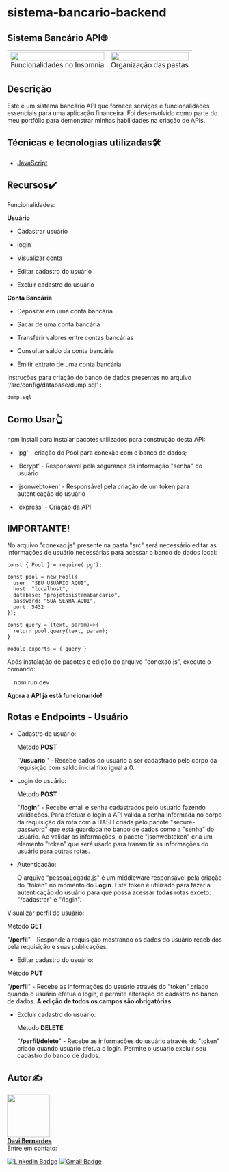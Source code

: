 # sistema-bancario-backend
## Sistema Bancário API🌐


<table>
  <tr>
    <td>
      <img src="SUA IMAGEM AQUI" alt="" style="width: 100%; height: auto;">
      <div style="text-align: center;">Funcionalidades no Insomnia</div>
    </td>
    <td>
      <img src="https://github.com/DavibernardesA/sistema-bancario-backend/assets/133716733/0ef1e8e5-a929-41c0-9425-576bd1a6764e" alt="" style="width: 100%; height: auto;">
      <div style="text-align: center;">Organização das pastas</div>
    </td>
  </tr>
</table>

## Descrição
Este é um sistema bancário API que fornece serviços e funcionalidades essenciais para uma aplicação financeira. Foi desenvolvido como parte do meu portfólio para demonstrar minhas habilidades na criação de APIs.

## Técnicas e tecnologias utilizadas🛠️
- [JavaScript](https://developer.mozilla.org/pt-BR/docs/Web/JavaScript)


## Recursos✔️

Funcionalidades:

**Usuário**

- Cadastrar usuário

- login

- Visualizar conta

- Editar cadastro do usuário

- Excluir cadastro do usuário

**Conta Bancária**

- Depositar em uma conta bancária

- Sacar de uma conta bancária

- Transferir valores entre contas bancárias

- Consultar saldo da conta bancária

- Emitir extrato de uma conta bancária

Instruções para criação do banco de dados presentes no arquivo '/src/config/database/dump.sql' :

```
dump.sql

```


## Como Usar👆
npm install para instalar pacotes utilizados para construção desta API:

- 'pg' - criação do Pool para conexão com o banco de dados;

- 'Bcrypt' - Responsável pela segurança da informação "senha" do usuário

- 'jsonwebtoken' - Responsável pela criação de um token para autenticação do usuário

- 'express' - Criação da API

## IMPORTANTE!

No arquivo "conexao.js" presente na pasta "src" será necessário editar as informações de usuário necessárias para acessar o banco de dados local:

```
const { Pool } = require('pg');

const pool = new Pool({
  user: "SEU USUÁRIO AQUI",
  host: "localhost",
  database: "projetosistemabancario",
  password: "SUA SENHA AQUI",
  port: 5432
});

const query = (text, param)=>{
  return pool.query(text, param);
}

module.exports = { query }
```

Após instalação de pacotes e edição do arquivo "conexao.js", execute o comando:

    npm run dev



**Agora a API já está funcionando!**

## Rotas e Endpoints - Usuário

- Cadastro de usuário:
  
  Método **POST**
  
  ''**/usuario**'' - Recebe  dados do usuário a ser cadastrado pelo corpo da requisição com saldo inicial fixo igual a 0.

- Login do usuário:
  
  Método **POST**
  
  "**/login**" - Recebe email e senha cadastrados pelo usuário fazendo validações. Para efetuar o login a API valida a senha informada no corpo da requisição da rota com a HASH criada pelo pacote "secure-password" que está guardada no banco de dados como a "senha" do usuário. Ao validar as informações, o pacote "jsonwebtoken" cria um elemento "token" que será usado para transmitir as informações do usuário para outras rotas.

- Autenticação:
  
    O arquivo "pessoaLogada.js" é um middleware responsável pela criação do "token" no momento do **Login**. Este token é utilizado para fazer a autenticação do usuário para que possa acessar **todas** rotas exceto: "/cadastrar" e "/login".

Visualizar perfil do usuário:
  
  Método **GET** 
  
  "**/perfil**" - Responde a requisição mostrando os dados do usuário recebidos pela requisição e suas publicações.

  - Editar cadastro do usuário:
  
  Método **PUT**
  
  "**/perfil**" - Recebe as informações do usuário através do "token" criado quando o usuário efetua o login, e permite alteração do cadastro no banco de dados. **A edição de todos os campos são obrigatórias**.

- Excluir cadastro do usuário:
  
  Método **DELETE**
  
  "**/perfil/delete**" - Recebe as informações do usuário através do "token" criado quando usuário efetua o login. Permite o usuário excluir seu cadastro do  banco de dados.



## Autor✍️ 

<a href=https://github.com/DavibernardesA>
<img src="https://github.com/DavibernardesA/sistema-bancario-backend/assets/133716733/6ba09c22-9eae-4601-980c-81533bd7b4f9" width="100px;" alt=""/>
<br>
<b>Davi Bernardes</b></a>
<br/>
Entre em contato: 


[![Linkedin Badge](https://img.shields.io/badge/-Linkedin-blue?style=flat-square&logo=Linkedin&logoColor=white&link=https://www.linkedin.com/in/davi-bernardes-do-nascimento-7b62a4274/)](https://www.linkedin.com/in/davi-bernardes-do-nascimento-7b62a4274/) 
[![Gmail Badge](https://img.shields.io/badge/-Gmail-c14438?style=flat-square&logo=Gmail&logoColor=white&link=mailto:davi.10bernardes@gmail.com)](mailto:davi.10bernardes@gmail.com)
